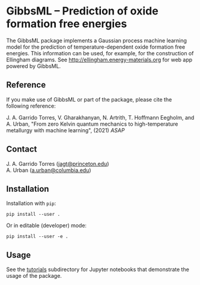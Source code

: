 # GibbsML – Prediction of oxide formation free energies

The GibbsML package implements a Gaussian process machine learning model for the prediction of temperature-dependent oxide formation free energies.  This information can be used, for example, for the construction of Ellingham diagrams.  See http://ellingham.energy-materials.org for web app powered by GibbsML.

## Reference

If you make use of GibbsML or part of the package, please cite the following reference:

J. A. Garrido Torres, V. Gharakhanyan, N. Artrith, T. Hoffmann Eegholm, and A. Urban, 
"From zero Kelvin quantum mechanics to high-temperature metallurgy with machine learning",
(2021) *ASAP*

## Contact

J. A. Garrido Torres (jagt@princeton.edu) <br/>
A. Urban (a.urban@columbia.edu)

## Installation

Installation with `pip`:

```
pip install --user .
```

Or in editable (developer) mode:

```
pip install --user -e .
```

## Usage

See the [tutorials](./tutorials) subdirectory for Jupyter notebooks that demonstrate the usage of the package.
